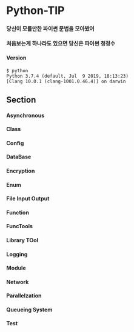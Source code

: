 # Python-TIP

#### 당신이 모를만한 파이썬 문법을 모아봤어

#### 처음보는게 하나라도 있으면 당신은 파이썬 청정수

#### Version
```
$ python
Python 3.7.4 (default, Jul  9 2019, 18:13:23) 
[Clang 10.0.1 (clang-1001.0.46.4)] on darwin
```

## Section

#### Asynchronous
#### Class
#### Config
#### DataBase
#### Encryption
#### Enum
#### File Input Output
#### Function
#### FuncTools
#### Library TOol
#### Logging
#### Module
#### Network
#### Parallelzation
#### Queueing System
#### Test